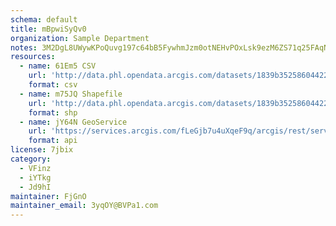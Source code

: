 ```yaml
---
schema: default
title: mBpwiSyQv0 
organization: Sample Department 
notes: 3M2DgL8UWywKPoQuvg197c64bB5FywhmJzm0otNEHvPOxLsk9ezM6ZS71q25FAqNsf4XIfG3juanKVVxi0GpUJDkrECjeacRnSdH 
resources:
  - name: 61Em5 CSV
    url: 'http://data.phl.opendata.arcgis.com/datasets/1839b35258604422b0b520cbb668df0d_0.csv'
    format: csv
  - name: m75JQ Shapefile
    url: 'http://data.phl.opendata.arcgis.com/datasets/1839b35258604422b0b520cbb668df0d_0.zip'
    format: shp
  - name: jY64N GeoService
    url: 'https://services.arcgis.com/fLeGjb7u4uXqeF9q/arcgis/rest/services/Air_Monitoring_Stations/FeatureServer/0/query'
    format: api
license: 7jbix 
category:
  - VFinz 
  - iYTkg 
  - Jd9hI 
maintainer: FjGnO  
maintainer_email: 3yqOY@BVPa1.com
---
```

